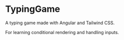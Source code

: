 # TypingGame

A typing game made with Angular and Tailwind CSS.

For learning conditional rendering and handling inputs.